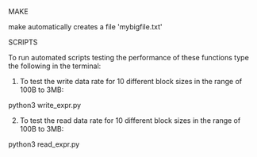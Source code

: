 
MAKE

make automatically creates a file 'mybigfile.txt' 

SCRIPTS

To run automated scripts testing the performance of these functions 
type the following in the terminal: 

1. To test the write data rate for 10 different block sizes in the range of 100B to 3MB:

python3 write_expr.py

2. To test the read data rate for 10 different block sizes in the range of 100B to 3MB:

python3 read_expr.py